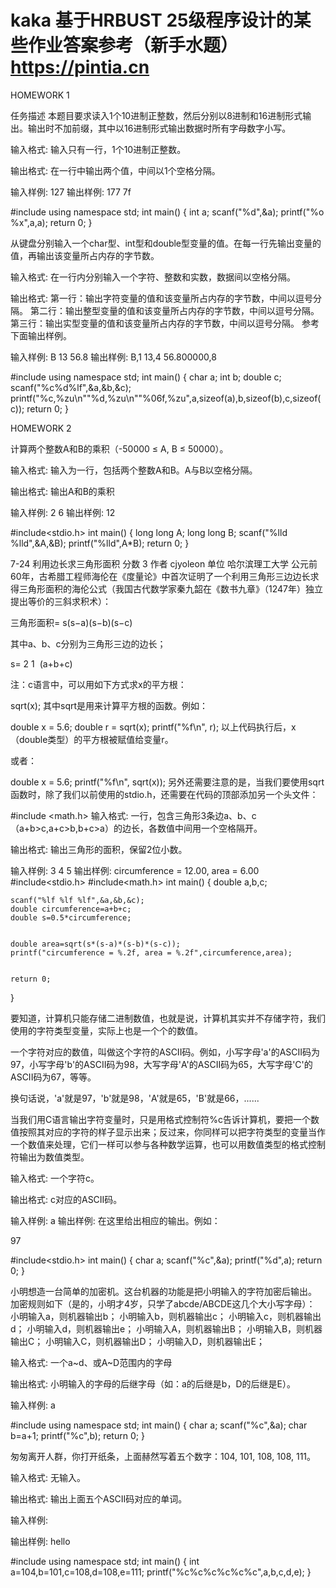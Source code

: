 # kaka 基于HRBUST 25级程序设计的某些作业答案参考（新手水题）https://pintia.cn
HOMEWORK 1

任务描述
本题目要求读入1个10进制正整数，然后分别以8进制和16进制形式输出。输出时不加前缀，其中以16进制形式输出数据时所有字母数字小写。

输入格式:
输入只有一行，1个10进制正整数。

输出格式:
在一行中输出两个值，中间以1个空格分隔。

输入样例:
127
输出样例:
177 7f

#include<iostream>
using namespace std;
int main()
{
    int a;
    scanf("%d",&a);
    printf("%o %x",a,a);
    return 0;
}

从键盘分别输入一个char型、int型和double型变量的值。在每一行先输出变量的值，再输出该变量所占内存的字节数。

输入格式:
在一行内分别输入一个字符、整数和实数，数据间以空格分隔。

输出格式:
第一行：输出字符变量的值和该变量所占内存的字节数，中间以逗号分隔。
第二行：输出整型变量的值和该变量所占内存的字节数，中间以逗号分隔。
第三行：输出实型变量的值和该变量所占内存的字节数，中间以逗号分隔。
参考下面输出样例。

输入样例:
B 13 56.8
输出样例:
B,1
13,4
56.800000,8

#include<iostream>
using namespace std;
int main()
{
    char a;
    int b;
    double c;
    scanf("%c%d%lf",&a,&b,&c);
    printf("%c,%zu\n""%d,%zu\n""%06f,%zu",a,sizeof(a),b,sizeof(b),c,sizeof(c));
    return 0;
}

HOMEWORK 2

计算两个整数A和B的乘积（-50000 ≤ A, B ≤ 50000）。

输入格式:
输入为一行，包括两个整数A和B。A与B以空格分隔。

输出格式:
输出A和B的乘积

输入样例:
2 6
输出样例:
12

#include<stdio.h>
int main()
{
    long long A;
    long long B;
    scanf("%lld %lld",&A,&B);
    printf("%lld",A*B);
    return 0;
}


7-24 利用边长求三角形面积
分数 3
作者 cjyoleon
单位 哈尔滨理工大学
公元前60年，古希腊工程师海伦在《度量论》中首次证明了一个利用三角形三边边长求得三角形面积的海伦公式（我国古代数学家秦九韶在《数书九章》（1247年）独立提出等价的三斜求积术）：

三角形面积= 
s(s−a)(s−b)(s−c)
​
 

其中a、b、c分别为三角形三边的边长；

s= 
2
1
​
 (a+b+c)

注：c语言中，可以用如下方式求x的平方根：

sqrt(x);
其中sqrt是用来计算平方根的函数。例如：

double x = 5.6;
double r = sqrt(x);
printf("%f\n", r);
以上代码执行后，x（double类型）的平方根被赋值给变量r。

或者：

double x = 5.6;
printf("%f\n", sqrt(x));
另外还需要注意的是，当我们要使用sqrt函数时，除了我们以前使用的stdio.h，还需要在代码的顶部添加另一个头文件：

#include <math.h>
输入格式:
一行，包含三角形3条边a、b、c（a+b>c,a+c>b,b+c>a）的边长，各数值中间用一个空格隔开。

输出格式:
输出三角形的面积，保留2位小数。

输入样例:
3 4 5
输出样例:
circumference = 12.00, area = 6.00
#include<stdio.h>
#include<math.h>
int main()
{
    double a,b,c;
   
    scanf("%lf %lf %lf",&a,&b,&c);
    double circumference=a+b+c;
    double s=0.5*circumference;
    
    
    double area=sqrt(s*(s-a)*(s-b)*(s-c));
    printf("circumference = %.2f, area = %.2f",circumference,area);
    
    
    return 0;
}




要知道，计算机只能存储二进制数值，也就是说，计算机其实并不存储字符，我们使用的字符类型变量，实际上也是一个个的数值。

一个字符对应的数值，叫做这个字符的ASCII码。例如，小写字母'a'的ASCII码为97，小写字母'b'的ASCII码为98，大写字母'A'的ASCII码为65，大写字母'C'的ASCII码为67，等等。

换句话说，'a'就是97，'b'就是98，'A'就是65，'B'就是66，......

当我们用C语言输出字符变量时，只是用格式控制符%c告诉计算机，要把一个数值按照其对应的字符的样子显示出来；反过来，你同样可以把字符类型的变量当作一个数值来处理，它们一样可以参与各种数学运算，也可以用数值类型的格式控制符输出为数值类型。

输入格式:
一个字符c。

输出格式:
c对应的ASCII码。

输入样例:
a
输出样例:
在这里给出相应的输出。例如：

97


#include<stdio.h>
int main()
{
    char a;
    scanf("%c",&a);
    printf("%d",a);
    return 0;
}


小明想造一台简单的加密机。这台机器的功能是把小明输入的字符加密后输出。
加密规则如下（是的，小明才4岁，只学了abcde/ABCDE这几个大小写字母）：
小明输入a，则机器输出b；
小明输入b，则机器输出c；
小明输入c，则机器输出d；
小明输入d，则机器输出e；
小明输入A，则机器输出B；
小明输入B，则机器输出C；
小明输入C，则机器输出D；
小明输入D，则机器输出E；

输入格式:
一个a~d、或A~D范围内的字母

输出格式:
小明输入的字母的后继字母（如：a的后继是b，D的后继是E）。

输入样例:
a

#include<iostream>
using namespace std;
int main()
{
    char a;
    scanf("%c",&a);
    char b=a+1;
    printf("%c",b);
    return 0;
}

匆匆离开人群，你打开纸条，上面赫然写着五个数字：104, 101, 108, 108, 111。

输入格式:
无输入。

输出格式:
输出上面五个ASCII码对应的单词。

输入样例:

输出样例:
hello

#include<iostream>
using namespace std;
int main()
{
    int a=104,b=101,c=108,d=108,e=111;
    printf("%c%c%c%c%c%c",a,b,c,d,e);
}
